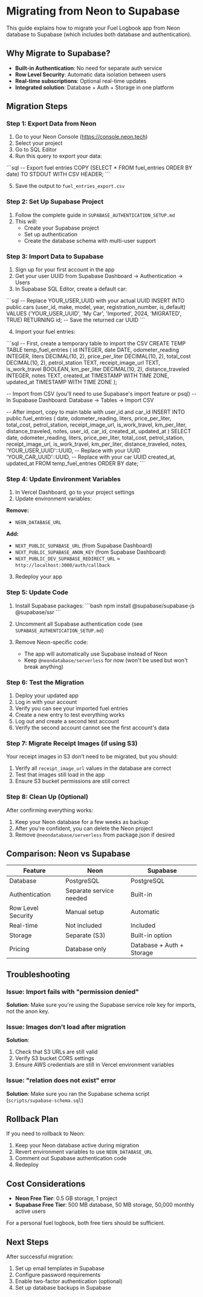 # Migrating from Neon to Supabase

This guide explains how to migrate your Fuel Logbook app from Neon database to Supabase (which includes both database and authentication).

## Why Migrate to Supabase?

- **Built-in Authentication**: No need for separate auth service
- **Row Level Security**: Automatic data isolation between users
- **Real-time subscriptions**: Optional real-time updates
- **Integrated solution**: Database + Auth + Storage in one platform

## Migration Steps

### Step 1: Export Data from Neon

1. Go to your Neon Console (https://console.neon.tech)
2. Select your project
3. Go to SQL Editor
4. Run this query to export your data:

\`\`\`sql
-- Export fuel entries
COPY (SELECT * FROM fuel_entries ORDER BY date) TO STDOUT WITH CSV HEADER;
\`\`\`

5. Save the output to `fuel_entries_export.csv`

### Step 2: Set Up Supabase Project

1. Follow the complete guide in `SUPABASE_AUTHENTICATION_SETUP.md`
2. This will:
   - Create your Supabase project
   - Set up authentication
   - Create the database schema with multi-user support

### Step 3: Import Data to Supabase

1. Sign up for your first account in the app
2. Get your user UUID from Supabase Dashboard → Authentication → Users
3. In Supabase SQL Editor, create a default car:

\`\`\`sql
-- Replace YOUR_USER_UUID with your actual UUID
INSERT INTO public.cars (user_id, make, model, year, registration_number, is_default)
VALUES ('YOUR_USER_UUID', 'My Car', 'Imported', 2024, 'MIGRATED', TRUE)
RETURNING id;
-- Save the returned car UUID
\`\`\`

4. Import your fuel entries:

\`\`\`sql
-- First, create a temporary table to import the CSV
CREATE TEMP TABLE temp_fuel_entries (
  id INTEGER,
  date DATE,
  odometer_reading INTEGER,
  liters DECIMAL(10, 2),
  price_per_liter DECIMAL(10, 2),
  total_cost DECIMAL(10, 2),
  petrol_station TEXT,
  receipt_image_url TEXT,
  is_work_travel BOOLEAN,
  km_per_liter DECIMAL(10, 2),
  distance_traveled INTEGER,
  notes TEXT,
  created_at TIMESTAMP WITH TIME ZONE,
  updated_at TIMESTAMP WITH TIME ZONE
);

-- Import from CSV (you'll need to use Supabase's import feature or psql)
-- In Supabase Dashboard: Database → Tables → Import CSV

-- After import, copy to main table with user_id and car_id
INSERT INTO public.fuel_entries (
  date, odometer_reading, liters, price_per_liter, total_cost,
  petrol_station, receipt_image_url, is_work_travel,
  km_per_liter, distance_traveled, notes,
  user_id, car_id, created_at, updated_at
)
SELECT 
  date, odometer_reading, liters, price_per_liter, total_cost,
  petrol_station, receipt_image_url, is_work_travel,
  km_per_liter, distance_traveled, notes,
  'YOUR_USER_UUID'::UUID,  -- Replace with your UUID
  'YOUR_CAR_UUID'::UUID,   -- Replace with your car UUID
  created_at, updated_at
FROM temp_fuel_entries
ORDER BY date;
\`\`\`

### Step 4: Update Environment Variables

1. In Vercel Dashboard, go to your project settings
2. Update environment variables:

**Remove:**
- `NEON_DATABASE_URL`

**Add:**
- `NEXT_PUBLIC_SUPABASE_URL` (from Supabase Dashboard)
- `NEXT_PUBLIC_SUPABASE_ANON_KEY` (from Supabase Dashboard)
- `NEXT_PUBLIC_DEV_SUPABASE_REDIRECT_URL` = `http://localhost:3000/auth/callback`

3. Redeploy your app

### Step 5: Update Code

1. Install Supabase packages:
\`\`\`bash
npm install @supabase/supabase-js @supabase/ssr
\`\`\`

2. Uncomment all Supabase authentication code (see `SUPABASE_AUTHENTICATION_SETUP.md`)

3. Remove Neon-specific code:
   - The app will automatically use Supabase instead of Neon
   - Keep `@neondatabase/serverless` for now (won't be used but won't break anything)

### Step 6: Test the Migration

1. Deploy your updated app
2. Log in with your account
3. Verify you can see your imported fuel entries
4. Create a new entry to test everything works
5. Log out and create a second test account
6. Verify the second account cannot see the first account's data

### Step 7: Migrate Receipt Images (if using S3)

Your receipt images in S3 don't need to be migrated, but you should:

1. Verify all `receipt_image_url` values in the database are correct
2. Test that images still load in the app
3. Ensure S3 bucket permissions are still correct

### Step 8: Clean Up (Optional)

After confirming everything works:

1. Keep your Neon database for a few weeks as backup
2. After you're confident, you can delete the Neon project
3. Remove `@neondatabase/serverless` from package.json if desired

## Comparison: Neon vs Supabase

| Feature | Neon | Supabase |
|---------|------|----------|
| Database | PostgreSQL | PostgreSQL |
| Authentication | Separate service needed | Built-in |
| Row Level Security | Manual setup | Automatic |
| Real-time | Not included | Included |
| Storage | Separate (S3) | Built-in option |
| Pricing | Database only | Database + Auth + Storage |

## Troubleshooting

### Issue: Import fails with "permission denied"

**Solution**: Make sure you're using the Supabase service role key for imports, not the anon key.

### Issue: Images don't load after migration

**Solution**: 
1. Check that S3 URLs are still valid
2. Verify S3 bucket CORS settings
3. Ensure AWS credentials are still in Vercel environment variables

### Issue: "relation does not exist" error

**Solution**: Make sure you ran the Supabase schema script (`scripts/supabase-schema.sql`)

## Rollback Plan

If you need to rollback to Neon:

1. Keep your Neon database active during migration
2. Revert environment variables to use `NEON_DATABASE_URL`
3. Comment out Supabase authentication code
4. Redeploy

## Cost Considerations

- **Neon Free Tier**: 0.5 GB storage, 1 project
- **Supabase Free Tier**: 500 MB database, 50 MB storage, 50,000 monthly active users

For a personal fuel logbook, both free tiers should be sufficient.

## Next Steps

After successful migration:
1. Set up email templates in Supabase
2. Configure password requirements
3. Enable two-factor authentication (optional)
4. Set up database backups in Supabase
